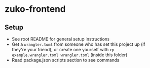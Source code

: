 # zuko-frontend

## Setup

- See root README for general setup instructions
- Get a `wrangler.toml` from someone who has set this project up (if they're your friend), or create one yourself with `cp example.wrangler.toml wrangler.toml` (inside this folder)
- Read package.json scripts section to see commands